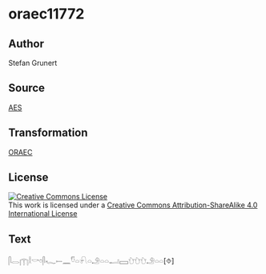 # oraec11772

## Author

Stefan Grunert

## Source

[AES](https://github.com/simondschweitzer/aes)

## Transformation

[ORAEC](https://oraec.github.io/)

## License

<a rel="license" href="http://creativecommons.org/licenses/by-sa/4.0/"><img alt="Creative Commons License" style="border-width:0" src="https://i.creativecommons.org/l/by-sa/4.0/88x31.png" /></a><br />This work is licensed under a <a rel="license" href="http://creativecommons.org/licenses/by-sa/4.0/">Creative Commons Attribution-ShareAlike 4.0 International License</a>

## Text

𓋴𓂋𓉲𓎛𓎡𓏌𓋴𓆑𓍿𓈖𓎸𓏏𓍯𓏏𓄂𓏏𓏏𓂝𓈙𓈑𓈑𓈑𓄂𓏏𓏏[⯑]<br>
